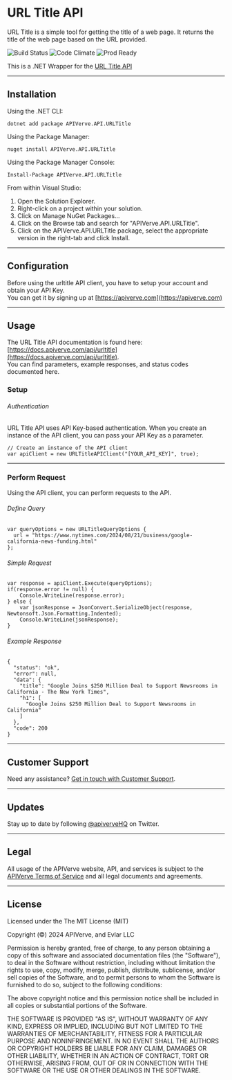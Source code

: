URL Title API
============

URL Title is a simple tool for getting the title of a web page. It returns the title of the web page based on the URL provided.

![Build Status](https://img.shields.io/badge/build-passing-green)
![Code Climate](https://img.shields.io/badge/maintainability-B-purple)
![Prod Ready](https://img.shields.io/badge/production-ready-blue)

This is a .NET Wrapper for the [URL Title API](https://apiverve.com/marketplace/api/urltitle)

---

## Installation

Using the .NET CLI:
```
dotnet add package APIVerve.API.URLTitle
```

Using the Package Manager:
```
nuget install APIVerve.API.URLTitle
```

Using the Package Manager Console:
```
Install-Package APIVerve.API.URLTitle
```

From within Visual Studio:

1. Open the Solution Explorer.
2. Right-click on a project within your solution.
3. Click on Manage NuGet Packages...
4. Click on the Browse tab and search for "APIVerve.API.URLTitle".
5. Click on the APIVerve.API.URLTitle package, select the appropriate version in the right-tab and click Install.


---

## Configuration

Before using the urltitle API client, you have to setup your account and obtain your API Key.  
You can get it by signing up at [https://apiverve.com](https://apiverve.com)

---

## Usage

The URL Title API documentation is found here: [https://docs.apiverve.com/api/urltitle](https://docs.apiverve.com/api/urltitle).  
You can find parameters, example responses, and status codes documented here.

### Setup

###### Authentication
URL Title API uses API Key-based authentication. When you create an instance of the API client, you can pass your API Key as a parameter.

```
// Create an instance of the API client
var apiClient = new URLTitleAPIClient("[YOUR_API_KEY]", true);
```

---


### Perform Request
Using the API client, you can perform requests to the API.

###### Define Query

```
var queryOptions = new URLTitleQueryOptions {
  url = "https://www.nytimes.com/2024/08/21/business/google-california-news-funding.html"
};
```

###### Simple Request

```
var response = apiClient.Execute(queryOptions);
if(response.error != null) {
	Console.WriteLine(response.error);
} else {
    var jsonResponse = JsonConvert.SerializeObject(response, Newtonsoft.Json.Formatting.Indented);
    Console.WriteLine(jsonResponse);
}
```

###### Example Response

```
{
  "status": "ok",
  "error": null,
  "data": {
    "title": "Google Joins $250 Million Deal to Support Newsrooms in California - The New York Times",
    "h1": [
      "Google Joins $250 Million Deal to Support Newsrooms in California"
    ]
  },
  "code": 200
}
```

---

## Customer Support

Need any assistance? [Get in touch with Customer Support](https://apiverve.com/contact).

---

## Updates
Stay up to date by following [@apiverveHQ](https://twitter.com/apiverveHQ) on Twitter.

---

## Legal

All usage of the APIVerve website, API, and services is subject to the [APIVerve Terms of Service](https://apiverve.com/terms) and all legal documents and agreements.

---

## License
Licensed under the The MIT License (MIT)

Copyright (&copy;) 2024 APIVerve, and Evlar LLC

Permission is hereby granted, free of charge, to any person obtaining a copy of this software and associated documentation files (the "Software"), to deal in the Software without restriction, including without limitation the rights to use, copy, modify, merge, publish, distribute, sublicense, and/or sell copies of the Software, and to permit persons to whom the Software is furnished to do so, subject to the following conditions:

The above copyright notice and this permission notice shall be included in all copies or substantial portions of the Software.

THE SOFTWARE IS PROVIDED "AS IS", WITHOUT WARRANTY OF ANY KIND, EXPRESS OR IMPLIED, INCLUDING BUT NOT LIMITED TO THE WARRANTIES OF MERCHANTABILITY, FITNESS FOR A PARTICULAR PURPOSE AND NONINFRINGEMENT. IN NO EVENT SHALL THE AUTHORS OR COPYRIGHT HOLDERS BE LIABLE FOR ANY CLAIM, DAMAGES OR OTHER LIABILITY, WHETHER IN AN ACTION OF CONTRACT, TORT OR OTHERWISE, ARISING FROM, OUT OF OR IN CONNECTION WITH THE SOFTWARE OR THE USE OR OTHER DEALINGS IN THE SOFTWARE.